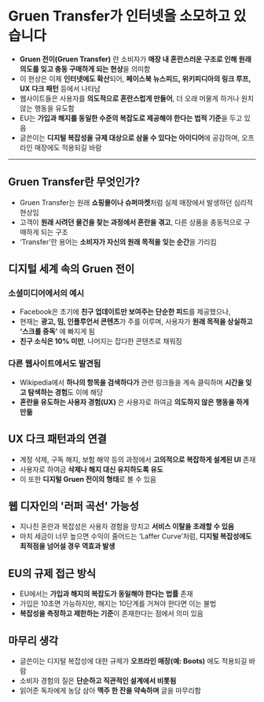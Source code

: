 # Gruen Transfer가 인터넷을 소모하고 있습니다


* **Gruen 전이(Gruen Transfer)** 란 소비자가 **매장 내 혼란스러운 구조로 인해 원래 의도를 잊고 충동 구매하게 되는 현상**을 의미함
* 이 현상은 이제 **인터넷에도 확산**되어, **페이스북 뉴스피드, 위키피디아의 링크 루프, UX 다크 패턴** 등에서 나타남
* 웹사이트들은 사용자를 **의도적으로 혼란스럽게 만들어**, 더 오래 머물게 하거나 원치 않는 행동을 유도함
* EU는 **가입과 해지를 동일한 수준의 복잡도로 제공해야 한다는 법적 기준**을 두고 있음
* 글쓴이는 **디지털 복잡성을 규제 대상으로 삼을 수 있다는 아이디어**에 공감하며, 오프라인 매장에도 적용되길 바람

---

Gruen Transfer란 무엇인가?
---------------------

* Gruen Transfer는 원래 **쇼핑몰이나 슈퍼마켓**처럼 실제 매장에서 발생하던 심리적 현상임
* 고객이 **원래 사려던 물건을 찾는 과정에서 혼란을 겪고**, 다른 상품을 충동적으로 구매하게 되는 구조
* ‘Transfer’란 용어는 **소비자가 자신의 원래 목적을 잊는 순간**을 가리킴

디지털 세계 속의 Gruen 전이
------------------

### 소셜미디어에서의 예시

* Facebook은 초기에 **친구 업데이트만 보여주는 단순한 피드**를 제공했으나,
* 현재는 **광고, 밈, 인플루언서 콘텐츠**가 주를 이루며, 사용자가 **원래 목적을 상실하고 ‘스크롤 중독’** 에 빠지게 됨
* **친구 소식은 10% 미만**, 나머지는 잡다한 콘텐츠로 채워짐

### 다른 웹사이트에서도 발견됨

* Wikipedia에서 **하나의 항목을 검색하다가** 관련 링크들을 계속 클릭하며 **시간을 잊고 탐색하는 경험**도 이에 해당
* **혼란을 유도하는 사용자 경험(UX)** 은 사용자로 하여금 **의도하지 않은 행동을 하게 만듦**

UX 다크 패턴과의 연결
-------------

* 계정 삭제, 구독 해지, 보험 해약 등의 과정에서 **고의적으로 복잡하게 설계된 UI** 존재
* 사용자로 하여금 **삭제나 해지 대신 유지하도록 유도**
* 이 또한 **디지털 Gruen 전이의 형태**로 볼 수 있음

웹 디자인의 '러퍼 곡선' 가능성
------------------

* 지나친 혼란과 복잡성은 사용자 경험을 망치고 **서비스 이탈을 초래할 수 있음**
* 마치 세금이 너무 높으면 수익이 줄어드는 ‘Laffer Curve’처럼, **디지털 복잡성에도 최적점을 넘어설 경우 역효과 발생**

EU의 규제 접근 방식
------------

* EU에서는 **가입과 해지의 복잡도가 동일해야 한다는 법률** 존재
* 가입은 10초면 가능하지만, 해지는 10단계를 거쳐야 한다면 이는 불법
* **복잡성을 측정하고 제한하는 기준**이 존재한다는 점에서 의미 있음

마무리 생각
------

* 글쓴이는 디지털 복잡성에 대한 규제가 **오프라인 매장(예: Boots)** 에도 적용되길 바람
* 소비자 경험의 질은 **단순하고 직관적인 설계에서 비롯됨**
* 읽어준 독자에게 농담 삼아 **맥주 한 잔을 약속하며** 글을 마무리함
